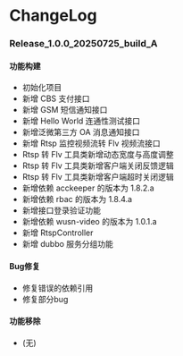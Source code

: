 # ChangeLog

### Release_1.0.0_20250725_build_A

#### 功能构建

- 初始化项目
- 新增 CBS 支付接口
- 新增 GSM 短信通知接口
- 新增 Hello World 连通性测试接口
- 新增泛微第三方 OA 消息通知接口
- 新增 Rtsp 监控视频流转 Flv 视频流接口
- Rtsp 转 Flv 工具类新增动态宽度与高度调整
- Rtsp 转 Flv 工具类新增客户端关闭反馈逻辑
- Rtsp 转 Flv 工具类新增客户端超时关闭逻辑
- 新增依赖 acckeeper 的版本为 1.8.2.a
- 新增依赖 rbac 的版本为 1.8.4.a
- 新增接口登录验证功能
- 新增依赖 wusn-video 的版本为 1.0.1.a
- 新增 RtspController
- 新增 dubbo 服务分组功能

#### Bug修复

- 修复错误的依赖引用
- 修复部分bug

#### 功能移除

- (无)
